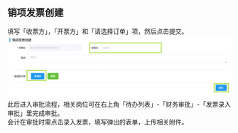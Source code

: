 ## 销项发票创建
填写「收票方」，「开票方」和「请选择订单」项，然后点击<kbd>提交</kbd>。  
![图片](/images/invoice/invoice3.png)
此后进入审批流程，相关岗位可在右上角「待办列表」-「财务审批」-「发票录入审批」里完成审批。  
<ShowImg src="/images/process/cw-fplrsp2.png" text="“发票录入审批”的审批流程图"/> 
会计在审批时需点击<kbd>录入发票</kbd>，填写弹出的表单，上传相关附件。 